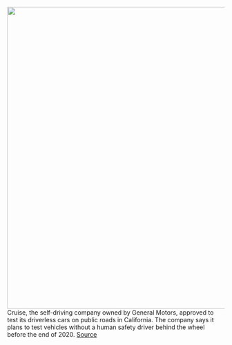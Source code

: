 <img src='https://cdn.vox-cdn.com/thumbor/w7MQUckfcU4jCHVXjaivzs4ylA8=/0x0:3852x2554/1200x800/filters:focal(1618x969:2234x1585)/cdn.vox-cdn.com/uploads/chorus_image/image/67637585/1189070710.jpg.0.jpg' width='700px' /><br/>
Cruise, the self-driving company owned by General Motors, approved to test its driverless cars on public roads in California. The company says it plans to test vehicles without a human safety driver behind the wheel before the end of 2020.
<a href='https://www.theverge.com/2020/10/15/21517833/cruise-driverless-cars-test-permit-california-dmv'> Source <a/>